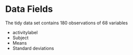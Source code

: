 # Data Fields

The tidy data set contains 180 observations of 68 variables

- activitylabel
- Subject
- Means
- Standard deviations
